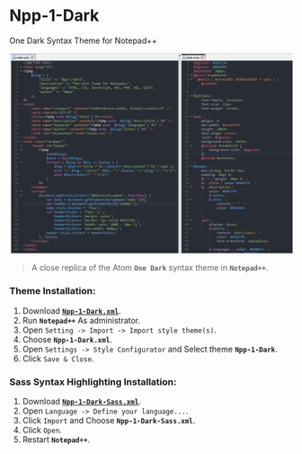 # Npp-1-Dark
One Dark Syntax Theme for Notepad++

![Npp-1-Dark](https://raw.githubusercontent.com/60ss/Npp-1-Dark/master/Screenshot/Npp-1-Dark-Ss.png)
> A close replica of the Atom **`One Dark`** syntax theme in **`Notepad++`**.

### Theme Installation:
1. Download [**`Npp-1-Dark.xml`**](https://raw.githubusercontent.com/60ss/Npp-1-Dark/master/Npp-1-Dark.xml).
2. Run **`Notepad++`** As administrator.
3. Open `Setting -> Import -> Import style theme(s)`.
4. Choose **`Npp-1-Dark.xml`**.
5. Open `Settings -> Style Configurator` and Select theme **`Npp-1-Dark`**.
6. Click `Save & Close`.

### Sass Syntax Highlighting Installation:
1. Download [**`Npp-1-Dark-Sass.xml`**](https://raw.githubusercontent.com/60ss/Npp-1-Dark/master/Npp-1-Dark-Sass.xml).
2. Open `Language -> Define your language...`.
3. Click `Import` and Choose **`Npp-1-Dark-Sass.xml`**.
4. Click `Open`.
4. Restart **`Notepad++`**.

